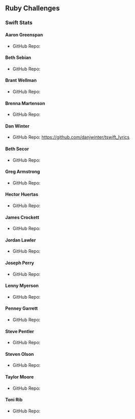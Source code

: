 ## Ruby Challenges

### Swift Stats

#### Aaron Greenspan

* GitHub Repo:

#### Beth Sebian

* GitHub Repo:

#### Brant Wellman

* GitHub Repo:

#### Brenna Martenson

* GitHub Repo:

#### Dan Winter

* GitHub Repo: https://github.com/danjwinter/tswift_lyrics

#### Beth Secor

* GitHub Repo:

#### Greg Armstrong

* GitHub Repo:

#### Hector Huertas

* GitHub Repo:

#### James Crockett

* GitHub Repo:

#### Jordan Lawler

* GitHub Repo:

#### Joseph Perry

* GitHub Repo:

#### Lenny Myerson

* GitHub Repo:

#### Penney Garrett

* GitHub Repo:

#### Steve Pentler

* GitHub Repo:

#### Steven Olson

* GitHub Repo:

#### Taylor Moore

* GitHub Repo:

#### Toni Rib

* GitHub Repo:
